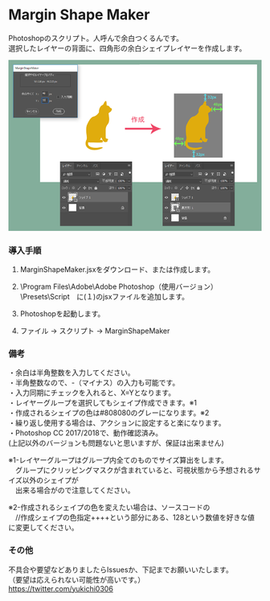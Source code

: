 # Margin Shape Maker
Photoshopのスクリプト。人呼んで余白つくるんです。  
選択したレイヤーの背面に、四角形の余白シェイプレイヤーを作成します。  

![MSMimg01](/MSMimg01.png "参考画像")

### 導入手順

1. MarginShapeMaker.jsxをダウンロード、または作成します。

2. \Program Files\Adobe\Adobe Photoshop（使用バージョン）\Presets\Script　に(１)のjsxファイルを追加します。

3. Photoshopを起動します。

4. ファイル -> スクリプト -> MarginShapeMaker



### 備考
・余白は半角整数を入力してください。  
・半角整数なので、-（マイナス）の入力も可能です。  
・入力同期にチェックを入れると、X=Yとなります。  
・レイヤーグループを選択してもシェイプ作成できます。※1  
・作成されるシェイプの色は#808080のグレーになります。※2  
・繰り返し使用する場合は、アクションに設定すると楽になります。  
・Photoshop CC 2017/2018で、動作確認済み。  
(上記以外のバージョンも問題ないと思いますが、保証は出来ません)


※1-レイヤーグループはグループ内全てのものでサイズ算出をします。  
　グループにクリッピングマスクが含まれていると、可視状態から予想されるサイズ以外のシェイプが  
　出来る場合がので注意してください。  

※2-作成されるシェイプの色を変えたい場合は、ソースコードの  
　//作成シェイプの色指定++++という部分にある、128という数値を好きな値に変更してください。

### その他
不具合や要望などありましたらIssuesか、下記までお願いいたします。  
（要望は応えられない可能性が高いです。）  
<https://twitter.com/yukichi0306>
